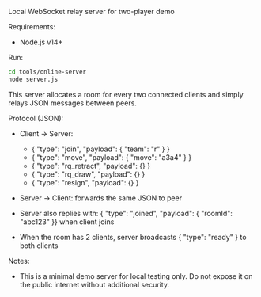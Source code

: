 Local WebSocket relay server for two-player demo

Requirements:
- Node.js v14+

Run:

```bash
cd tools/online-server
node server.js
```

This server allocates a room for every two connected clients and simply relays JSON messages between peers.

Protocol (JSON):
- Client -> Server:
  - { "type": "join", "payload": { "team": "r" } }
  - { "type": "move", "payload": { "move": "a3a4" } }
  - { "type": "rq_retract", "payload": {} }
  - { "type": "rq_draw", "payload": {} }
  - { "type": "resign", "payload": {} }

- Server -> Client: forwards the same JSON to peer
- Server also replies with: { "type": "joined", "payload": { "roomId": "abc123" }} when client joins
- When the room has 2 clients, server broadcasts { "type": "ready" } to both clients

Notes:
- This is a minimal demo server for local testing only. Do not expose it on the public internet without additional security.
